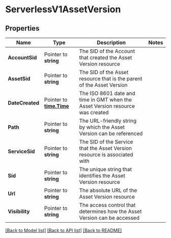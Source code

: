 # ServerlessV1AssetVersion

## Properties

Name | Type | Description | Notes
------------ | ------------- | ------------- | -------------
**AccountSid** | Pointer to **string** | The SID of the Account that created the Asset Version resource |
**AssetSid** | Pointer to **string** | The SID of the Asset resource that is the parent of the Asset Version |
**DateCreated** | Pointer to [**time.Time**](time.Time.md) | The ISO 8601 date and time in GMT when the Asset Version resource was created |
**Path** | Pointer to **string** | The URL-friendly string by which the Asset Version can be referenced |
**ServiceSid** | Pointer to **string** | The SID of the Service that the Asset Version resource is associated with |
**Sid** | Pointer to **string** | The unique string that identifies the Asset Version resource |
**Url** | Pointer to **string** | The absolute URL of the Asset Version resource |
**Visibility** | Pointer to **string** | The access control that determines how the Asset Version can be accessed |

[[Back to Model list]](../README.md#documentation-for-models) [[Back to API list]](../README.md#documentation-for-api-endpoints) [[Back to README]](../README.md)


